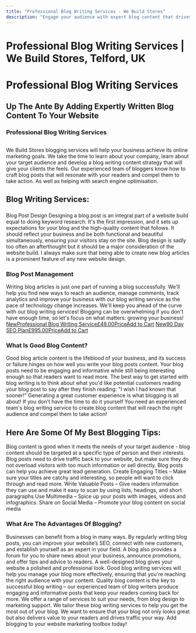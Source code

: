 ```yaml
---
title: "Professional Blog Writing Services - We Build Stores"
description: "Engage your audience with expert blog content that drives traffic and builds authority. SEO-optimised articles included in all growth packages from £49/month."
---
```


# Professional Blog Writing Services | We Build Stores, Telford, UK
# Professional Blog Writing Services
## Up The Ante By Adding Expertly Written Blog Content To Your Website
### Professional Blog Writing Services

## 
We Build Stores blogging services will help your business achieve its online marketing goals.
We take the time to learn about your company, learn about your target audience and develop a blog writing content strategy that will give your clients the feels.
Our experienced team of bloggers know how to craft blog posts that will resonate with your readers and compel them to take action. As well as helping with search engine optimisation.
## 
## Blog Writing Services:
###
Blog Post Design
Designing a blog post is an integral part of a website build equal to doing keyword research.
It's the first impression, and it sets up expectations for your blog and the high-quality content that follows.
It should reflect your business and be both functional and beautiful simultaneously, ensuring your visitors stay on the site.
Blog design is sadly too often an afterthought but it should be a major consideration of the website build.
I always make sure that being able to create new blog articles is a prominent feature of any new website design.
### Blog Post Management
Writing blog articles is just one part of running a blog successfully.
We'll help you find new ways to reach an audience, manage comments, track analytics and improve your business with our blog writing service as the pace of technology change increases.
We'll keep you ahead of the curve with our blog writing services!
Blogging can be overwhelming if you don't have enough time, so let's focus on what matters: growing your business!
[NewProfessional Blog Writing Service£49.00PriceAdd to Cart](https://www.webuildstores.co.uk/product-page/professional-blog-writing-service)
[New90 Day SEO Plan£995.00PriceAdd to Cart](https://www.webuildstores.co.uk/product-page/90-day-seo-plan)
### What Is Good Blog Content?

Good blog article content is the lifeblood of your business, and its success or failure hinges on how well you write your blog posts content.
Your blog posts need to be engaging and informative while still being interesting enough so that readers want to read more.
The best way to get started with blog writing is to think about what you'd like potential customers reading your blog post to say after they finish reading:
"I wish I had known that sooner!"
Generating a great customer experience is what blogging is all about!
If you don't have the time to do it yourself You need an experienced team's blog writing service to create blog content that will reach the right audience and compel them to take action!
## Here Are Some Of My Best Blogging Tips:
Blog content is good when it meets the needs of your target audience - blog content should be targeted at a specific type of person and their interests.
Blog posts need to drive traffic back to your website, but make sure they do not overload visitors with too much information or sell directly.
Blog posts can help you achieve great lead generation.
Create Engaging Titles – Make sure your titles are catchy and interesting, so people will want to click through and read more.
Write Valuable Posts – Give readers information they can use and make it easy to scan by using lists, headings, and short paragraphs
Use Multimedia – Spice up your posts with images, videos and infographics.
Share on Social Media – Promote your blog content on social media
[](https://www.webuildstores.co.uk/contact)
[](https://www.webuildstores.co.uk/product-page/professional-blog-writing-service)
### What Are The Advantages Of Blogging?

Businesses can benefit from a blog in many ways.
By regularly writing blog posts, you can improve your website’s SEO, connect with new customers, and establish yourself as an expert in your field.
A blog also provides a forum for you to share news about your business, announce promotions, and offer tips and advice to readers.
A well-designed blog gives your website a polished and professional look.
Good blog writing services will help you manage your blog more effectively, ensuring that you're reaching the right audience with your content.
Quality blog content is the key to successful blog writing – our experienced team of blog writers produce engaging and informative posts that keep your readers coming back for more.
We offer a range of services to suit your needs, from blog design to marketing support.
We tailor these blog writing services to help you get the most out of your blog.
We want to ensure that your blog not only looks great but also delivers value to your readers and drives traffic your way.
Add blogging to your website marketing toolbox today!
[](https://www.webuildstores.co.uk/contact)
